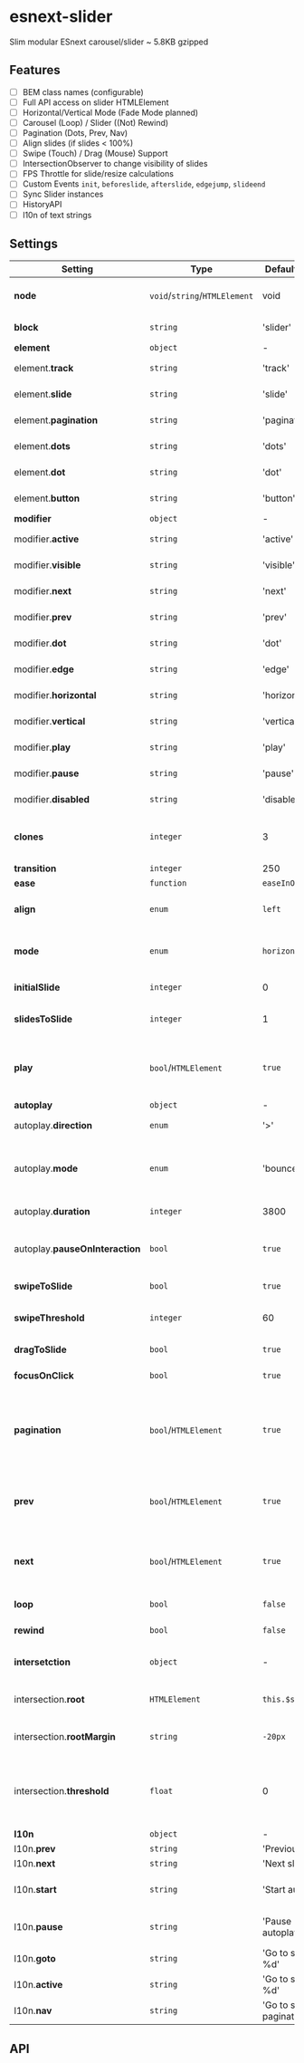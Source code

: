 # esnext-slider

Slim modular ESnext carousel/slider ~ 5.8KB gzipped

## Features

* [ ]  BEM class names (configurable)
* [ ]  Full API access on slider HTMLElement
* [ ]  Horizontal/Vertical Mode (Fade Mode planned)
* [ ]  Carousel (Loop) / Slider ((Not) Rewind)
* [ ]  Pagination (Dots, Prev, Nav)
* [ ]  Align slides (if slides < 100%)
* [ ]  Swipe (Touch) / Drag (Mouse) Support
* [ ]  IntersectionObserver to change visibility of slides
* [ ]  FPS Throttle for slide/resize calculations
* [ ]  Custom Events `init`, `beforeslide`, `afterslide`, `edgejump`, `slideend`
* [ ]  Sync Slider instances
* [ ]  HistoryAPI
* [ ]  l10n of text strings

## Settings

| Setting | Type | Default Value | Description |
|---|---|---|---|
| **node** | `void`/`string`/`HTMLElement` | void | Either HTMLElement of Slider or selector of slider(s) |
| **block** | `string` | 'slider' | **B**EM bock class name |
| **element** | `object` | - | B**E**M elements |
| element.**track** | `string` | 'track' | B**E**M track class name part |
| element.**slide** | `string` | 'slide' | B**E**M slide class name part |
| element.**pagination** | `string` | 'pagination' | B**E**M pagination class name part |
| element.**dots** | `string` | 'dots' | B**E**M dots class name part |
| element.**dot** | `string` | 'dot' | B**E**M dot class name part |
| element.**button** | `string` | 'button' | B**E**M button class name part|
| **modifier** | `object` | - | BE**M** modifiers |
| modifier.**active** | `string` | 'active' | BE**M** active class name part |
| modifier.**visible** | `string` | 'visible' | BE**M** visible class name part |
| modifier.**next** | `string` | 'next' | BE**M** next class name part |
| modifier.**prev** | `string` | 'prev' | BE**M** prev class name part |
| modifier.**dot** | `string` | 'dot' | BE**M** dot class name part |
| modifier.**edge** | `string` | 'edge' | BE**M** edge class name part |
| modifier.**horizontal** | `string` | 'horizontal' | BE**M** horizontal class name part |
| modifier.**vertical** | `string` | 'vertical' | BE**M** vertical class name part |
| modifier.**play** | `string` | 'play' | BE**M** play class name part |
| modifier.**pause** | `string` | 'pause' | BE**M** pause class name part |
| modifier.**disabled** | `string` | 'disabled' | BE**M** disabled class name part |
| **clones** | `integer` | 3 | Number of generated clones per edge, if `loop` is enabled |
| **transition** | `integer` | 250 | Transition time |
| **ease** | `function` | `easeInOutQuart` | Transition easing |
| **align** | `enum` | `left` | Alignment of slides. Allowed values: `left`,`center`,`right` |
| **mode** | `enum` | `horizontal` | Slider mode. Allowed values: `horizontal`,`vertical`, ~~`fade`~~ |
| **initialSlide** | `integer` | 0 | Initial slide (Zero based index) |
| **slidesToSlide** | `integer` | 1 | Number of slides to slide (for `play` or `prev`/`next`) |
| **play** | `bool`/`HTMLElement` | `true` | Flag to enable autoplay. If `play` is a `HTMLElement`, it will replace the autoplay toggle button. |
| **autoplay** | `object` | - | `play` settings |
| autoplay.**direction** | `enum` | '>' | Autoplay direction. Allowed values: `<`, `>` |
| autoplay.**mode** | `enum` | 'bounce' | Autoplay mode. Allowed values: `bounce`, `rewind`, `loop` (needs `loop` enabled) |
| autoplay.**duration** | `integer` | 3800 | Duration for autoplay timeout |
| autoplay.**pauseOnInteraction** | `bool` | `true` | Flag to pause autoplay on slider interaction (hover, click) |
| **swipeToSlide** | `bool` | `true` | Flag to enable touch support |
| **swipeThreshold** | `integer` | 60 | Distance the touch has to move before swipe is initiated |
| **dragToSlide** | `bool` | `true` | Flag to enable mouse drag support |
| **focusOnClick** | `bool` | `true` | Flag to focus current slide on click/tap |
| **pagination** | `bool`/`HTMLElement` | `true` | Flag to enable pagination dots. If `pagination` is a `HTMLElement`, it will replace the overall wrapper for pagination. |
| **prev** | `bool`/`HTMLElement` | `true` | Flag to enable prev arrow. If `prev` is a `HTMLElement`, it will replace the prev button. |
| **next** | `bool`/`HTMLElement` | `true` | Flag to enable next arrow. If `next` is a `HTMLElement`, it will replace the next button. |
| **loop** | `bool` | `false` | Flag to enable carousel |
| **rewind** | `bool` | `false` | Flag to rewind posts on edges |
| **intersetction** | `object` | - | Settings for IntersectionObserver API |
| intersection.**root** | `HTMLElement` | `this.$slider` | Element to calculate the intersection against. |
| intersection.**rootMargin** | `string` | `-20px` | Adaptions to root element bounding box. |
| intersection.**threshold** | `float` | 0 | Value between 0-1, will define the percentage of intersection needed to display/hide slide. 0 = 1px |
| **l10n** | `object` | - | Language strings |
| l10n.**prev** | `string` | 'Previous slide' | Title for prev button |
| l10n.**next** | `string` | 'Next slide' | Title for next button |
| l10n.**start** | `string` | 'Start autoplay' | Title for play button, if autoplay is not enabled |
| l10n.**pause** | `string` | 'Pause autoplay' | Title for play button, if autoplay is enabled |
| l10n.**goto** | `string` | 'Go to slide %d' | Title for dot button |
| l10n.**active** | `string` | 'Go to slide %d' | Title for current slide shortcut |
| l10n.**nav** | `string` | 'Go to slider pagination' | Title for pagination shortcut |


## API